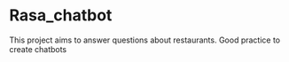 # Rasa_chatbot
This project aims to answer questions about restaurants.
Good practice to create chatbots
